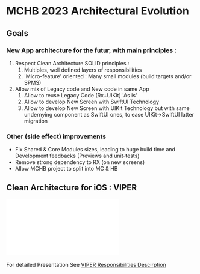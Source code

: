 # MCHB 2023 Architectural Evolution
## Goals

### New App architecture for the futur, with main principles :

1.  Respect Clean Architecture SOLID principles :
	1. 	Multiples, well defined layers of responsibilities
	2. 'Micro-feature' oriented : Many small modules (build targets and/or SPMS)
2. Allow mix of Legacy code and New code in same App
	1. Allow to reuse Legacy Code (Rx+UIKit) 'As is'
	2. Allow to develop New Screen with SwiftUI Technology
	3. Allow to develop New Screen with UIKit Technology but with same undernying component as SwiftUI ones, to ease UIKit->SwiftUI latter migration

### Other (side effect) improvements
* Fix Shared & Core Modules sizes, leading to huge build time and Development feedbacks (Previews and unit-tests) 
* Remove strong dependency to RX (on new screens)
* Allow MCHB project to split into MC & HB

## Clean Architecture for iOS : VIPER

![./Figures/VIPER_Responsibilities_Boundary_details.pdf](./Figures/VIPER_Responsibilities_Boundary_details.pdf)

For detailed Presentation See [VIPER Responsibilities Descirption](./VIPER.md)

